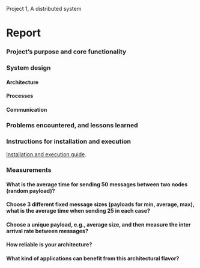 Project 1, A distributed system

# Report

### Project’s purpose and core functionality

### System design 

#### Architecture

#### Processes

#### Communication

### Problems encountered, and lessons learned

### Instructions for installation and execution

[Installation and execution guide](./documents/installation.md).

### Measurements

#### What is the average time for sending 50 messages between two nodes (random payload)?

#### Choose 3 different fixed message sizes (payloads for min, average, max), what is the average time when sending 25 in each case?

#### Choose a unique payload, e.g., average size, and then measure the inter arrival rate between messages?

#### How reliable is your architecture? 

#### What kind of applications can benefit from this architectural flavor?

